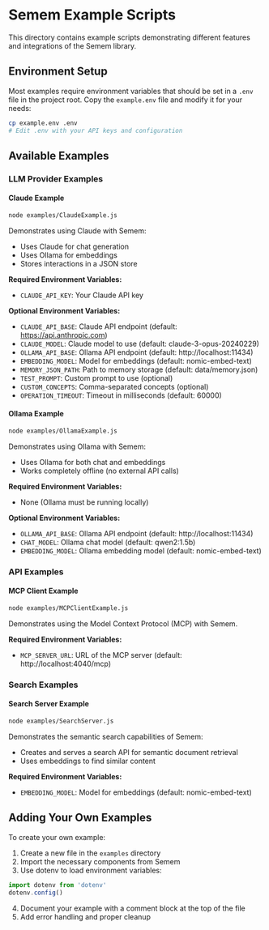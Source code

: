 # Semem Example Scripts

This directory contains example scripts demonstrating different features and integrations of the Semem library.

## Environment Setup

Most examples require environment variables that should be set in a `.env` file in the project root. Copy the `example.env` file and modify it for your needs:

```bash
cp example.env .env
# Edit .env with your API keys and configuration
```

## Available Examples

### LLM Provider Examples

#### Claude Example

```bash
node examples/ClaudeExample.js
```

Demonstrates using Claude with Semem:
- Uses Claude for chat generation
- Uses Ollama for embeddings
- Stores interactions in a JSON store

**Required Environment Variables:**
- `CLAUDE_API_KEY`: Your Claude API key

**Optional Environment Variables:**
- `CLAUDE_API_BASE`: Claude API endpoint (default: https://api.anthropic.com)
- `CLAUDE_MODEL`: Claude model to use (default: claude-3-opus-20240229)
- `OLLAMA_API_BASE`: Ollama API endpoint (default: http://localhost:11434)
- `EMBEDDING_MODEL`: Model for embeddings (default: nomic-embed-text)
- `MEMORY_JSON_PATH`: Path to memory storage (default: data/memory.json)
- `TEST_PROMPT`: Custom prompt to use (optional)
- `CUSTOM_CONCEPTS`: Comma-separated concepts (optional)
- `OPERATION_TIMEOUT`: Timeout in milliseconds (default: 60000)

#### Ollama Example

```bash
node examples/OllamaExample.js
```

Demonstrates using Ollama with Semem:
- Uses Ollama for both chat and embeddings
- Works completely offline (no external API calls)

**Required Environment Variables:**
- None (Ollama must be running locally)

**Optional Environment Variables:**
- `OLLAMA_API_BASE`: Ollama API endpoint (default: http://localhost:11434)
- `CHAT_MODEL`: Ollama chat model (default: qwen2:1.5b)
- `EMBEDDING_MODEL`: Ollama embedding model (default: nomic-embed-text)

### API Examples

#### MCP Client Example

```bash
node examples/MCPClientExample.js
```

Demonstrates using the Model Context Protocol (MCP) with Semem.

**Required Environment Variables:**
- `MCP_SERVER_URL`: URL of the MCP server (default: http://localhost:4040/mcp)

### Search Examples

#### Search Server Example

```bash
node examples/SearchServer.js
```

Demonstrates the semantic search capabilities of Semem:
- Creates and serves a search API for semantic document retrieval
- Uses embeddings to find similar content

**Required Environment Variables:**
- `EMBEDDING_MODEL`: Model for embeddings (default: nomic-embed-text)

## Adding Your Own Examples

To create your own example:

1. Create a new file in the `examples` directory
2. Import the necessary components from Semem
3. Use dotenv to load environment variables:

```javascript
import dotenv from 'dotenv'
dotenv.config()
```

4. Document your example with a comment block at the top of the file
5. Add error handling and proper cleanup